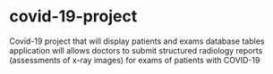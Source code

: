 # covid-19-project
Covid-19 project that will display patients and exams database tables 
application will allows doctors to submit structured radiology reports (assessments of x-ray images) for exams of patients with COVID-19
